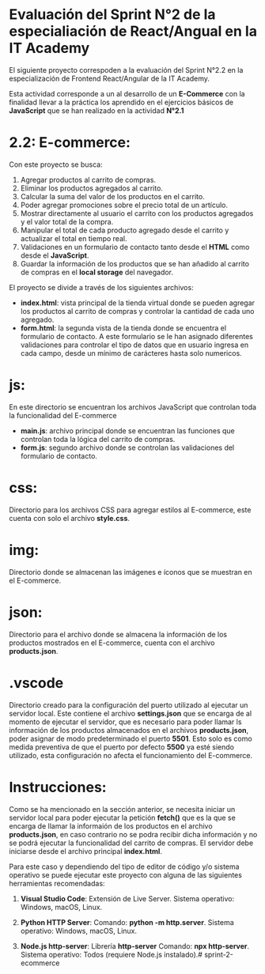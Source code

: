 # Evaluación del Sprint N°2 de la especialiación de React/Angual en la IT Academy

El siguiente proyecto correspoden a la evaluación del Sprint N°2.2 en la especialización de Frontend React/Angular de la IT Academy.

Esta actividad corresponde a un al desarrollo de un **E-Commerce** con la finalidad llevar a la práctica los aprendido en el ejercicios básicos de **JavaScript** que se han realizado en la actividad **N°2.1**

# 2.2: E-commerce:

Con este proyecto se busca:

1. Agregar productos al carrito de compras.
2. Eliminar los productos agregados al carrito.
3. Calcular la suma del valor de los productos en el carrito.
4. Poder agregar promociones sobre el precio total de un artículo.
5. Mostrar directamente al usuario el carrito con los productos agregados y el valor total de la compra.
6. Manipular el total de cada producto agregado desde el carrito y actualizar el total en tiempo real.
7. Validaciones en un formulario de contacto tanto desde el **HTML** como desde el **JavaScript**.
8. Guardar la información de los productos que se han añadido al carrito de compras en el **local storage** del navegador.

El proyecto se divide a través de los siguientes archivos:

- **index.html**: vista principal de la tienda virtual donde se pueden agregar los productos al carrito de compras y controlar la cantidad de cada uno agregado.
- **form.html**: la segunda vista de la tienda donde se encuentra el formulario de contacto. A este formulario se le han asignado diferentes validaciones para controlar el tipo de datos que en usuario ingresa en cada campo, desde un mínimo de carácteres hasta solo numericos.

# js:

En este directorio se encuentran los archivos JavaScript que controlan toda la funcionalidad del E-commerce

- **main.js**: archivo principal donde se encuentran las funciones que controlan toda la lógica del carrito de compras.
- **form.js**: segundo archivo donde se controlan las validaciones del formulario de contacto.

# css:

Directorio para los archivos CSS para agregar estilos al E-commerce, este cuenta con solo el archivo **style.css**.

# img:

Directorio donde se almacenan las imágenes e íconos que se muestran en el E-commerce.

# json:

Directorio para el archivo donde se almacena la información de los productos mostrados en el E-commerce, cuenta con el archivo **products.json**.

# .vscode

Directorio creado para la configuración del puerto utilizado al ejecutar un servidor local. Este contiene el archivo **settings.json** que se encarga de al momento de ejecutar el servidor, que es necesario para poder llamar ls información de los productos almacenados en el archivos **products.json**, poder asignar de modo predeterminado el puerto **5501**. Esto solo es como medida preventiva de que el puerto por defecto **5500** ya esté siendo utilizado, esta configuración no afecta el funcionamiento del E-commerce.

# Instrucciones:

Como se ha mencionado en la sección anterior, se necesita iniciar un servidor local para poder ejecutar la petición **fetch()** que es la que se encarga de llamar la informaión de los productos en el archivo **products.json**, en caso contrario no se podra recibir dicha información y no se podrá ejecutar la funcionalidad del carrito de compras. El servidor debe iniciarse desde el archivo principal **index.html**.

Para este caso y dependiendo del tipo de editor de código y/o sistema operativo se puede ejecutar este proyecto con alguna de las siguientes herramientas recomendadas:

1. **Visual Studio Code**: Extensión de Live Server. Sistema operativo: Windows, macOS, Linux.

3. **Python HTTP Server**: Comando: **python -m http.server**. Sistema operativo: Windows, macOS, Linux.

2. **Node.js http-server**: Librería **http-server** Comando: **npx http-server**. Sistema operativo: Todos (requiere Node.js instalado).# sprint-2-ecommerce